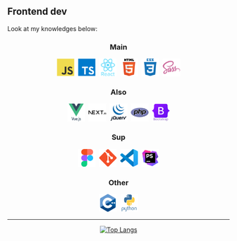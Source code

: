 ## Frontend dev

Look at my knowledges below:

<div align="center">
	<h3>Main</h3>
</div>
<div align="center">
	<img src="https://github.com/devicons/devicon/blob/master/icons/javascript/javascript-original.svg" title="JavaScript"
	alt="JavaScript" width="40" height="40"/>&nbsp;
	<img src="https://github.com/devicons/devicon/blob/master/icons/typescript/typescript-original.svg" title="typescript" alt="nextjs" width="40" height="40"/>&nbsp;
	<img src="https://github.com/devicons/devicon/blob/master/icons/react/react-original-wordmark.svg" title="React" alt="React" width="40" height="40"/>&nbsp;
	<img src="https://github.com/devicons/devicon/blob/master/icons/html5/html5-original-wordmark.svg" title="HTML5" alt="HTML" width="40" height="40"/>&nbsp;
	<img src="https://github.com/devicons/devicon/blob/master/icons/css3/css3-plain-wordmark.svg"  title="CSS3" alt="CSS" width="40" height="40"/>&nbsp;
	<img src="https://github.com/devicons/devicon/blob/master/icons/sass/sass-original.svg"  title="SCSS" alt="SCSS" width="40" height="40"/>
</div>
<div align="center">
	<h3>Also</h3>
</div>
<div align="center">
	<img src="https://github.com/devicons/devicon/blob/master/icons/vuejs/vuejs-original-wordmark.svg" title="vuejs" alt="vuejs" width="40" height="40"/>&nbsp;
	<img src="https://github.com/devicons/devicon/blob/master/icons/nextjs/nextjs-original-wordmark.svg" title="nextjs" alt="nextjs" width="40" height="40"/>&nbsp;
	<img src="https://github.com/devicons/devicon/blob/master/icons/jquery/jquery-original-wordmark.svg" title="jquery" alt="jquery" width="40" height="40"/>&nbsp;
	<img src="https://github.com/devicons/devicon/blob/master/icons/php/php-original.svg" title="php" alt="php" width="40" height="40"/>&nbsp;
	<img src="https://github.com/devicons/devicon/blob/master/icons/bootstrap/bootstrap-original-wordmark.svg" title="bootstrap" alt="bootstrap" width="40" height="40"/>
</div>
<div align="center">
	<h3>Sup</h3>
</div>
<div align="center">
	<img src="https://github.com/devicons/devicon/blob/master/icons/figma/figma-original.svg" title="figma" alt="figma" width="40" height="40"/>&nbsp;
	<img src="https://github.com/devicons/devicon/blob/master/icons/git/git-original.svg" title="git" alt="git" width="40" height="40"/>&nbsp;
	<img src="https://github.com/devicons/devicon/blob/master/icons/vscode/vscode-original.svg" title="vscode" alt="vscode" width="40" height="40"/>&nbsp;
	<img src="https://github.com/devicons/devicon/blob/master/icons/phpstorm/phpstorm-original.svg" title="phpstorm" alt="phpstorm" width="40" height="40"/>
</div>
<div align="center">
	<h3>Other</h3>
</div>
<div align="center">
	<img src="https://github.com/devicons/devicon/blob/master/icons/cplusplus/cplusplus-original.svg" title="cplusplus" alt="cplusplus" width="40" height="40"/>&nbsp;
	<img src="https://github.com/devicons/devicon/blob/master/icons/python/python-original-wordmark.svg" title="python" alt="python" width="40" height="40"/>
</div>
<hr/>

<div align="center">

[![Top Langs](https://github-readme-stats.vercel.app/api/top-langs/?username=cuthere01&size_weight=0.5&count_weight=0.5&layout=compact)
](https://github.com/anuraghazra/github-readme-stats)

</div>
